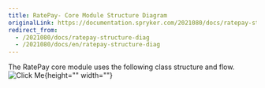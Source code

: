 ```yaml
---
title: RatePay- Core Module Structure Diagram
originalLink: https://documentation.spryker.com/2021080/docs/ratepay-structure-diag
redirect_from:
  - /2021080/docs/ratepay-structure-diag
  - /2021080/docs/en/ratepay-structure-diag
---
```


The RatePay core module uses the following class structure and flow.
![Click Me](https://spryker.s3.eu-central-1.amazonaws.com/docs/Technology+Partners/Payment+Partners/Ratepay/ratepay_core_module_structure.png){height="" width=""}
